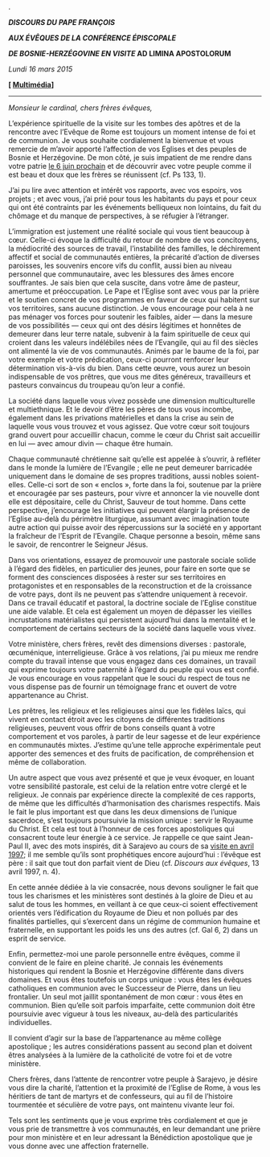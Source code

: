 .

***DISCOURS DU PAPE FRANÇOIS***

***AUX ÉVÊQUES DE LA CONFÉRENCE ÉPISCOPALE***

***DE BOSNIE-HERZÉGOVINE EN VISITE* AD LIMINA APOSTOLORUM**

*Lundi 16 mars 2015*

**[ [Multimédia](http://w2.vatican.va/content/francesco/fr/events/event.dir.html/content/vaticanevents/fr/2015/3/16/adliminabosniaerzegovina.html)]**

* * *

*Monsieur le cardinal, chers frères évêques,*

L’expérience spirituelle de la visite sur les tombes des apôtres et de la rencontre avec l’Evêque de Rome est toujours un moment intense de foi et de communion. Je vous souhaite cordialement la bienvenue et vous remercie de m’avoir apporté l’affection de vos Eglises et des peuples de Bosnie et Herzégovine. De mon côté, je suis impatient de me rendre dans votre patrie [le 6 juin prochain](http://w2.vatican.va/content/francesco/fr/events/event.dir.html/content/vaticanevents/fr/2015/6/6/viaggioapostolicosarajevo.html) et de découvrir avec votre peuple comme il est beau et doux que les frères se réunissent (cf. Ps 133, 1).

J’ai pu lire avec attention et intérêt vos rapports, avec vos espoirs, vos projets ; et avec vous, j’ai prié pour tous les habitants du pays et pour ceux qui ont été contraints par les événements belliqueux non lointains, du fait du chômage et du manque de perspectives, à se réfugier à l’étranger.

L’immigration est justement une réalité sociale qui vous tient beaucoup à cœur. Celle-ci évoque la difficulté du retour de nombre de vos concitoyens, la médiocrité des sources de travail, l’instabilité des familles, le déchirement affectif et social de communautés entières, la précarité d’action de diverses paroisses, les souvenirs encore vifs du conflit, aussi bien au niveau personnel que communautaire, avec les blessures des âmes encore souffrantes. Je sais bien que cela suscite, dans votre âme de pasteur, amertume et préoccupation. Le Pape et l’Eglise sont avec vous par la prière et le soutien concret de vos programmes en faveur de ceux qui habitent sur vos territoires, sans aucune distinction. Je vous encourage pour cela à ne pas ménager vos forces pour soutenir les faibles, aider — dans la mesure de vos possibilités — ceux qui ont des désirs légitimes et honnêtes de demeurer dans leur terre natale, subvenir à la faim spirituelle de ceux qui croient dans les valeurs indélébiles nées de l’Evangile, qui au fil des siècles ont alimenté la vie de vos communautés. Animés par le baume de la foi, par votre exemple et votre prédication, ceux-ci pourront renforcer leur détermination vis-à-vis du bien. Dans cette œuvre, vous aurez un besoin indispensable de vos prêtres, que vous me dites généreux, travailleurs et pasteurs convaincus du troupeau qu’on leur a confié.

La société dans laquelle vous vivez possède une dimension multiculturelle et multiethnique. Et le devoir d’être les pères de tous vous incombe, également dans les privations matérielles et dans la crise au sein de laquelle vous vous trouvez et vous agissez. Que votre cœur soit toujours grand ouvert pour accueillir chacun, comme le cœur du Christ sait accueillir en lui — avec amour divin — chaque être humain.

Chaque communauté chrétienne sait qu’elle est appelée à s’ouvrir, à refléter dans le monde la lumière de l’Evangile ; elle ne peut demeurer barricadée uniquement dans le domaine de ses propres traditions, aussi nobles soient-elles. Celle-ci sort de son « enclos », forte dans la foi, soutenue par la prière et encouragée par ses pasteurs, pour vivre et annoncer la vie nouvelle dont elle est dépositaire, celle du Christ, Sauveur de tout homme. Dans cette perspective, j’encourage les initiatives qui peuvent élargir la présence de l’Eglise au-delà du périmètre liturgique, assumant avec imagination toute autre action qui puisse avoir des répercussions sur la société en y apportant la fraîcheur de l’Esprit de l’Evangile. Chaque personne a besoin, même sans le savoir, de rencontrer le Seigneur Jésus.

Dans vos orientations, essayez de promouvoir une pastorale sociale solide à l’égard des fidèles, en particulier des jeunes, pour faire en sorte que se forment des consciences disposées à rester sur ses territoires en protagonistes et en responsables de la reconstruction et de la croissance de votre pays, dont ils ne peuvent pas s’attendre uniquement à recevoir. Dans ce travail éducatif et pastoral, la doctrine sociale de l’Eglise constitue une aide valable. Et cela est également un moyen de dépasser les vieilles incrustations matérialistes qui persistent aujourd’hui dans la mentalité et le comportement de certains secteurs de la société dans laquelle vous vivez.

Votre ministère, chers frères, revêt des dimensions diverses : pastorale, œcuménique, interreligieuse. Grâce à vos relations, j’ai pu mieux me rendre compte du travail intense que vous engagez dans ces domaines, un travail qui exprime toujours votre paternité à l’égard du peuple qui vous est confié. Je vous encourage en vous rappelant que le souci du respect de tous ne vous dispense pas de fournir un témoignage franc et ouvert de votre appartenance au Christ.

Les prêtres, les religieux et les religieuses ainsi que les fidèles laïcs, qui vivent en contact étroit avec les citoyens de différentes traditions religieuses, peuvent vous offrir de bons conseils quant à votre comportement et vos paroles, à partir de leur sagesse et de leur expérience en communautés mixtes. J’estime qu’une telle approche expérimentale peut apporter des semences et des fruits de pacification, de compréhension et même de collaboration.

Un autre aspect que vous avez présenté et que je veux évoquer, en louant votre sensibilité pastorale, est celui de la relation entre votre clergé et le religieux. Je connais par expérience directe la complexité de ces rapports, de même que les difficultés d’harmonisation des charismes respectifs. Mais le fait le plus important est que dans les deux dimensions de l’unique sacerdoce, s’est toujours poursuivie la mission unique : servir le Royaume du Christ. Et cela est tout à l’honneur de ces forces apostoliques qui consacrent toute leur énergie à ce service. Je rappelle ce que saint Jean-Paul II, avec des mots inspirés, dit à Sarajevo au cours de sa [visite en avril 1997](http://w2.vatican.va/content/john-paul-ii/fr/travels/1997/travels/documents/trav_sarajevo-1997.html); il me semble qu’ils sont prophétiques encore aujourd’hui : l’évêque est père : il sait que tout don parfait vient de Dieu (cf. *Discours aux évêques*, 13 avril 1997, n. 4).

En cette année dédiée à la vie consacrée, nous devons souligner le fait que tous les charismes et les ministères sont destinés à la gloire de Dieu et au salut de tous les hommes, en veillant à ce que ceux-ci soient effectivement orientés vers l’édification du Royaume de Dieu et non pollués par des finalités partielles, qui s’exercent dans un régime de communion humaine et fraternelle, en supportant les poids les uns des autres (cf. Gal 6, 2) dans un esprit de service.

Enfin, permettez-moi une parole personnelle entre évêques, comme il convient de le faire en pleine charité. Je connais les événements historiques qui rendent la Bosnie et Herzégovine différente dans divers domaines. Et vous êtes toutefois un corps unique : vous êtes les évêques catholiques en communion avec le Successeur de Pierre, dans un lieu frontalier. Un seul mot jaillit spontanément de mon cœur : vous êtes en communion. Bien qu’elle soit parfois imparfaite, cette communion doit être poursuivie avec vigueur à tous les niveaux, au-delà des particularités individuelles.

Il convient d’agir sur la base de l’appartenance au même collège apostolique ; les autres considérations passent au second plan et doivent êtres analysées à la lumière de la catholicité de votre foi et de votre ministère.

Chers frères, dans l’attente de rencontrer votre peuple à Sarajevo, je désire vous dire la charité, l’attention et la proximité de l’Eglise de Rome, à vous les héritiers de tant de martyrs et de confesseurs, qui au fil de l’histoire tourmentée et séculière de votre pays, ont maintenu vivante leur foi.

Tels sont les sentiments que je vous exprime très cordialement et que je vous prie de transmettre à vos communautés, en leur demandant une prière pour mon ministère et en leur adressant la Bénédiction apostolique que je vous donne avec une affection fraternelle.